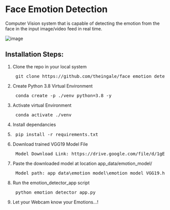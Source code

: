 # Face Emotion Detection
Computer Vision system that is capable of detecting the emotion from the face in the input image/video feed in real time.

![image](https://github.com/theingale/face_emotion_detection/assets/98829449/f1b01a17-d622-454c-bb20-22acd2861acc)

## Installation Steps:

1. Clone the repo in your local system
   <pre> git clone https://github.com/theingale/face_emotion_detection.git </pre>
2. Create Python 3.8 Virtual Environment
   <pre> conda create -p ./venv python=3.8 -y </pre>
3. Activate virtual Environment
   <pre> conda activate ./venv </pre>
6. Install dependancies
7. <pre> pip install -r requirements.txt </pre>
8. Download trained VGG19 Model File
   <pre> Model Download Link: https://drive.google.com/file/d/1gE1lvbFz_gC5L4dcrg93qRur47vzuFy0/view?usp=sharing</pre>
10. Paste the downloaded model at location app_data/emotion_model/
    <pre> Model path: app_data\emotion_model\emotion_model_VGG19.hdf5  </pre>
12. Run the emotion_detector_app script
    <pre> python emotion_detector_app.py </pre>
14. Let your Webcam know your Emotions...!
   

